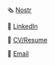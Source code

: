 🗞️ <a target="_blank" href="https://nostr.band/npub1mjnfeclrm83z6msc8elz2p8m3mynr5u7qcy293e8u0wdgkc5jtdqr947hw">Nostr</a>

💼 <a target="_blank" href="https://www.linkedin.com/in/charles-thomas-roth/">LinkedIn</a>

📄 <a target="_blank" href="https://charlieroth.me/cv">CV/Resume</a>

📧 <a href="mailto:charlieroth4@gmail.com">Email</a>
